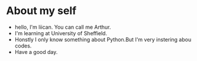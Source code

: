 # About my self
- hello, I'm liican. You can call me Arthur.
- I'm learning at University of Sheffield.
- Honstly I only know something about Python.But I'm very instering abou codes.
- Have a good day.
